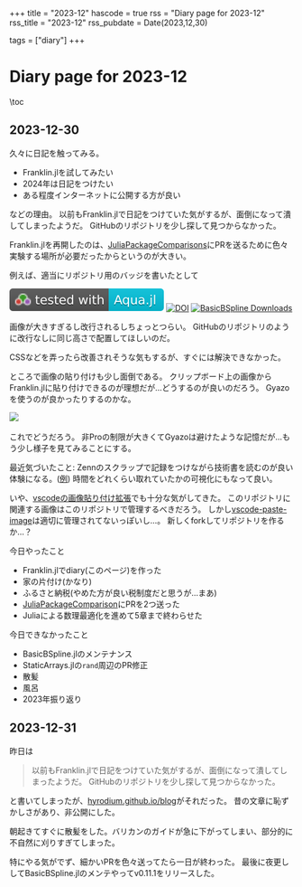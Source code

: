 +++
title = "2023-12"
hascode = true
rss = "Diary page for 2023-12"
rss_title = "2023-12"
rss_pubdate = Date(2023,12,30)

tags = ["diary"]
+++

# Diary page for 2023-12

\toc

## 2023-12-30
久々に日記を触ってみる。

* Franklin.jlを試してみたい
* 2024年は日記をつけたい
* ある程度インターネットに公開する方が良い

などの理由。
以前もFranklin.jlで日記をつけていた気がするが、面倒になって潰してしまったようだ。
GitHubのリポジトリを少し探して見つからなかった。

Franklin.jlを再開したのは、[JuliaPackageComparisons](https://github.com/JuliaPackageComparisons/JuliaPackageComparisons.github.io)にPRを送るために色々実験する場所が必要だったからというのが大きい。

例えば、適当にリポジトリ用のバッジを書いたとして

[![Aqua QA](https://raw.githubusercontent.com/JuliaTesting/Aqua.jl/master/badge.svg)](https://github.com/JuliaTesting/Aqua.jl)
[![DOI](https://zenodo.org/badge/258791290.svg)](https://zenodo.org/badge/latestdoi/258791290)
[![BasicBSpline Downloads](https://shields.io/endpoint?url=https://pkgs.genieframework.com/api/v1/badge/BasicBSpline)](https://pkgs.genieframework.com?packages=BasicBSpline)

画像が大きすぎるし改行されるしちょっとつらい。
GitHubのリポジトリのように改行なしに同じ高さで配置してほしいのだ。

CSSなどを弄ったら改善されそうな気もするが、すぐには解決できなかった。

ところで画像の貼り付けも少し面倒である。
クリップボード上の画像からFranklin.jlに貼り付けできるのが理想だが…どうするのが良いのだろう。
Gyazoを使うのが良かったりするのかな。

![](https://i.gyazo.com/884b586c03ebfed3ec6b4bdaa78f2bc1.png)

これでどうだろう。
非Proの制限が大きくてGyazoは避けたような記憶だが…もう少し様子を見てみることにする。

最近気づいたこと: Zennのスクラップで記録をつけながら技術書を読むのが良い体験になる。([例](https://zenn.dev/hyrodium/scraps/cfc90538a8055a))
時間をどれくらい取れていたかの可視化にもなって良い。

いや、[vscodeの画像貼り付け拡張](https://marketplace.visualstudio.com/items?itemName=mushan.vscode-paste-image)でも十分な気がしてきた。
このリポジトリに関連する画像はこのリポジトリで管理するべきだろう。
しかし[vscode-paste-image](https://github.com/mushanshitiancai/vscode-paste-image)は適切に管理されてないっぽいし…。
新しくforkしてリポジトリを作るか…？

今日やったこと
* Franklin.jlでdiary(このページ)を作った
* 家の片付け(かなり)
* ふるさと納税(やめた方が良い税制度だと思うが…まあ)
* [JuliaPackageComparison](https://github.com/JuliaPackageComparisons/JuliaPackageComparisons.github.io)にPRを2つ送った
* Juliaによる数理最適化を進めて5章まで終わらせた

今日できなかったこと
* BasicBSpline.jlのメンテナンス
* StaticArrays.jlの`rand`周辺のPR修正
* 散髪
* 風呂
* 2023年振り返り

## 2023-12-31

昨日は

>以前もFranklin.jlで日記をつけていた気がするが、面倒になって潰してしまったようだ。
>GitHubのリポジトリを少し探して見つからなかった。

と書いてしまったが、[hyrodium.github.io/blog](hyrodium.github.io/blog)がそれだった。
昔の文章に恥ずかしさがあり、非公開にした。

朝起きてすぐに散髪をした。バリカンのガイドが急に下がってしまい、部分的に不自然に刈りすぎてしまった。

特にやる気がでず、細かいPRを色々送ってたら一日が終わった。
最後に夜更ししてBasicBSpline.jlのメンテやってv0.11.1をリリースした。
